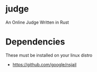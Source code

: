 # judge
An Online Judge Written in Rust

# Dependencies

These must be installed on your linux distro

- https://github.com/google/nsjail
